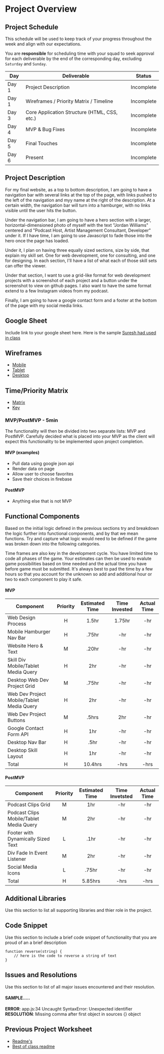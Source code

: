 # Project Overview

## Project Schedule

This schedule will be used to keep track of your progress throughout the week and align with our expectations.  

You are **responsible** for scheduling time with your squad to seek approval for each deliverable by the end of the corresponding day, excluding `Saturday` and `Sunday`.

|  Day | Deliverable | Status
|---|---| ---|
|Day 1| Project Description | Incomplete
|Day 1| Wireframes / Priority Matrix / Timeline | Incomplete
|Day 3| Core Application Structure (HTML, CSS, etc.) | Incomplete
|Day 4| MVP & Bug Fixes | Incomplete
|Day 5| Final Touches | Incomplete
|Day 6| Present | Incomplete


## Project Description

For my final website, as a top to bottom description, I am going to have a navigation bar with several links at the top of the page, with links pushed to the left of the navigation and myy name at the right of the description. At a certain width, the navigation bar will turn into a hamburger, with no links visible until the user hits the button.

Under the navigation bar, I am going to have a hero section with a larger, horizontal-dimensioned photo of myself with the text "Jordan Williams" centered and "Podcast Host, Artist Management Consultant, Developer" under it. If I have time, I am going to use Javascript to fade those into the hero once the page has loaded.

Under it, I plan on having three equally sized sections, size by side, that explain my skill set. One for web development, one for consulting, and one for designing. In each section, I'll have a list of what each of those skill sets can offer the viewer.

Under that section, I want to use a grid-like format for web development projects with a screenshot of each project and a button under the screenshot to view on github pages. I also want to have the same format extend to a few Instagram videos from my podcast. 

Finally, I am going to have a google contact form and a footer at the bottom of the page with my social media links.

## Google Sheet

Include link to your google sheet here.  Here is the sample [Suresh had used in class](https://docs.google.com/spreadsheets/d/1V1M3Eq1NXH2PNmeTlVviRhEjX9kenq769Vo2P5mMtro/edit#gid=0) 

## Wireframes

- [Mobile](https://res.cloudinary.com/dpjdvsigb/image/upload/v1594586519/Mobile_lnvbtw.png)
- [Tablet](https://res.cloudinary.com/dpjdvsigb/image/upload/v1594586521/Tablet_rejiut.png)
- [Desktop](https://res.cloudinary.com/dpjdvsigb/image/upload/v1594586520/Laptop_zwcak5.png)


## Time/Priority Matrix 

- [Matrix](https://res.cloudinary.com/dpjdvsigb/image/upload/v1594586701/time-priority-matrix_hv3wvd.jpg)
- [Key](https://res.cloudinary.com/dpjdvsigb/image/upload/v1594586839/key_xrpkzw.jpg)

### MVP/PostMVP - 5min

The functionality will then be divided into two separate lists: MVP and PostMVP.  Carefully decided what is placed into your MVP as the client will expect this functionality to be implemented upon project completion.

#### MVP (examples)

- Pull data using google json api
- Render data on page 
- Allow user to choose favorites 
- Save their choices in firebase

#### PostMVP 

- Anything else that is not MVP

## Functional Components

Based on the initial logic defined in the previous sections try and breakdown the logic further into functional components, and by that we mean functions.  Try and capture what logic would need to be defined if the game was broken down into the following categories.

Time frames are also key in the development cycle.  You have limited time to code all phases of the game.  Your estimates can then be used to evalute game possibilities based on time needed and the actual time you have before game must be submitted. It's always best to pad the time by a few hours so that you account for the unknown so add and additional hour or two to each component to play it safe.

#### MVP
| Component | Priority | Estimated Time | Time Invested | Actual Time |
| --- | :---: |  :---: | :---: | :---: |
| Web Design Process | H | 1.5hr | 1.75hr | -hr|
| Mobile Hamburger Nav Bar | H | .75hr | -hr | -hr|
| Website Hero & Text | M | .20hr | -hr | -hr|
| Skill Div Mobile/Tablet Media Query | H | 2hr | -hr | -hr|
| Desktop Web Dev Project Grid | M | .75hr| -hr | -hr |
| Web Dev Project Mobile/Tablet Media Query | H | 2hr | -hr | -hr|
| Web Dev Project Buttons | M | .5hrs| 2hr | -hr |
| Google Contact Form API | H | 1hr | -hr | -hr|
| Desktop Nav Bar | H | .5hr | -hr | -hr|
| Desktop Skill Layout | H | 1hr | -hr | -hr|
| Total | H | 10.4hrs| -hrs | -hrs |

#### PostMVP
| Component | Priority | Estimated Time | Time Invetsted | Actual Time |
| --- | :---: |  :---: | :---: | :---: |
| Podcast Clips Grid | M | 1hr | -hr | -hr|
| Podcast Clips Mobile/Tablet Media Query | M | 2hr | -hr | -hr|
| Footer with Dynamically Sized Text | L | .1hr | -hr | -hr|
| Div Fade In Event Listener | M | 2hr | -hr | -hr|
| Social Media Icons | L | .75hr | -hr | -hr|
| Total | H | 5.85hrs| -hrs | -hrs |

## Additional Libraries
 Use this section to list all supporting libraries and thier role in the project. 

## Code Snippet

Use this section to include a brief code snippet of functionality that you are proud of an a brief description  

```
function reverse(string) {
	// here is the code to reverse a string of text
}
```

## Issues and Resolutions
 Use this section to list of all major issues encountered and their resolution.

#### SAMPLE.....
**ERROR**: app.js:34 Uncaught SyntaxError: Unexpected identifier                                
**RESOLUTION**: Missing comma after first object in sources {} object

## Previous Project Worksheet
 - [Readme's](https://github.com/jkeohan/fewd-class-repo/tree/master/final-project-worksheet/project-worksheet-examples)
 - [Best of class readme](https://github.com/jkeohan/fewd-class-repo/blob/master/final-project-worksheet/project-worksheet-examples/portfolio-gracie.md)
